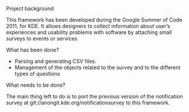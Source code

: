 Project background

This framework has been developed during the Google Summer of Code 2011, for KDE.
It allows designers to collect information about user’s experiences and usability problems with software by attaching small surveys to events or services

What has been done?

- Parsing and generating CSV files.
- Management of the objects related to the survey and to the different types of questions

What needs to be done?

The main thing left to do is to port the previous version of the notification survey at git://anongit.kde.org/notificationsurvey to this framework. 
